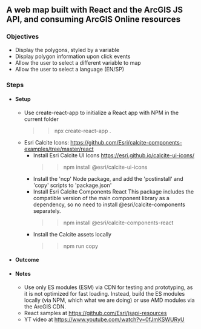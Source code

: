 ## A web map built with React and the ArcGIS JS API, and consuming ArcGIS Online resources

### Objectives

- Display the polygons, styled by a variable
- Display polygon information upon click events
- Allow the user to select a different variable to map
- Allow the user to select a language (EN/SP)

### Steps

- #### Setup

  - Use create-react-app to initialize a React app with NPM in the current folder
    > > npx create-react-app .
  - Esri Calcite Icons: https://github.com/Esri/calcite-components-examples/tree/master/react
    - Install Esri Calcite UI Icons https://esri.github.io/calcite-ui-icons/
      > > npm install @esri/calcite-ui-icons
    - Install the 'ncp' Node package, and add the 'postinstall' and 'copy' scripts to 'package.json'
    - Install Esri Calcite Components React
      This package includes the compatible version of the main component library as a dependency, so no need to install @esri/calcite-components separately.
      > > npm install @esri/calcite-components-react
    - Install the Calcite assets locally
      > > npm run copy

- #### Outcome

- #### Notes
  - Use only ES modules (ESM) via CDN for testing and prototyping, as it is not optimized for fast loading. Instead, build the ES modules locally (via NPM, which what we are doing) or use AMD modules via the ArcGIS CDN.
  - React samples at https://github.com/Esri/jsapi-resources
  - YT video at https://www.youtube.com/watch?v=0fJmKSWURyU
